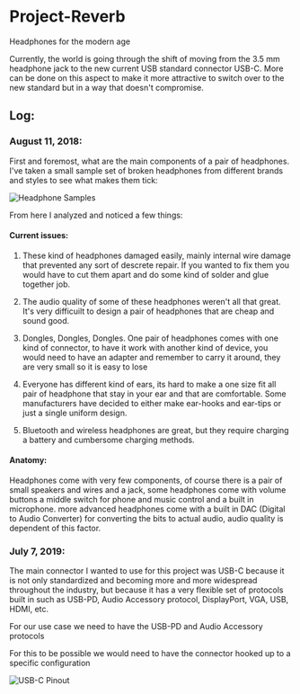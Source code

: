 # Project-Reverb
Headphones for the modern age

Currently, the world is going through the shift of moving from the 3.5 mm headphone jack to the new current USB standard connector USB-C.
More can be done on this aspect to make it more attractive to switch over to the new standard but in a way that doesn't compromise.

## Log:

### August 11, 2018:

First and foremost, what are the main components of a pair of headphones. I've taken a small sample set of broken headphones from different brands and styles to see what makes them tick:

![Headphone Samples](https://github.com/kgeok/Project-Reverb/blob/master/IMG_4385.jpeg)


From here I analyzed and noticed a few things:

#### Current issues:

1. These kind of headphones damaged easily, mainly internal wire damage that prevented any sort of descrete repair. If you wanted to fix them you would have to cut them apart and do some kind of solder and glue together job.

2. The audio quality of some of these headphones weren't all that great. It's very difficuilt to design a pair of headphones that are cheap and sound good.

3. Dongles, Dongles, Dongles. One pair of headphones comes with one kind of connector, to have it work with another kind of device, you would need to have an adapter and remember to carry it around, they are very small so it is easy to lose

4. Everyone has different kind of ears, its hard to make a one size fit all pair of headphone that stay in your ear and that are comfortable. Some manufacturers have decided to either make ear-hooks and ear-tips or just a single uniform design.

5. Bluetooth and wireless headphones are great, but they require charging a battery and cumbersome charging methods.

#### Anatomy:

Headphones come with very few components, of course there is a pair of small speakers and wires and a jack, some headphones come with volume buttons a middle switch for phone and music control and a built in microphone. more advanced headphones come with a built in DAC (Digital to Audio Converter) for converting the bits to actual audio, audio quality is dependent of this factor. 

### July 7, 2019:

The main connector I wanted to use for this project was USB-C because it is not only standardized and becoming more and more widespread throughout the industry, but because it has a very flexible set of protocols built in such as USB-PD, Audio Accessory protocol, DisplayPort, VGA, USB, HDMI, etc. 

For our use case we need to have the USB-PD and Audio Accessory protocols 

For this to be possible we would need to have the connector hooked up to a specific configuration

![USB-C Pinout](https://github.com/kgeok/Project-Reverb/blob/master/USBCPINOUT.jpeg)


